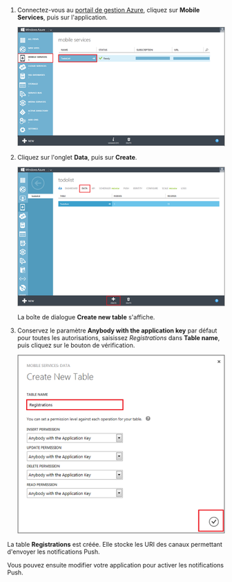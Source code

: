 
1. Connectez-vous au [portail de gestion Azure][1], cliquez sur **Mobile Services**, puis sur l'application.

	![](./media/mobile-services-create-new-push-table/mobile-services-selection.png)

2. Cliquez sur l'onglet **Data**, puis sur **Create**.

	![](./media/mobile-services-create-new-push-table/mobile-create-table.png)

	La boîte de dialogue **Create new table** s'affiche.

3. Conservez le paramètre **Anybody with the application key** par défaut pour toutes les autorisations, saisissez *Registrations* dans **Table name**, puis cliquez sur le bouton de vérification.

	![](./media/mobile-services-create-new-push-table/mobile-create-registrations-table.png)

  La table **Registrations** est créée. Elle stocke les URI des canaux permettant d'envoyer les notifications Push.

Vous pouvez ensuite modifier votre application pour activer les notifications Push.

<!-- URLs -->
[1]: https://manage.windowsazure.com/